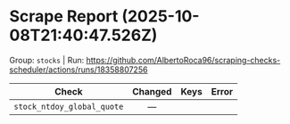 # Scrape Report (2025-10-08T21:40:47.526Z)

Group: `stocks`  |  Run: https://github.com/AlbertoRoca96/scraping-checks-scheduler/actions/runs/18358807256

| Check | Changed | Keys | Error |
|---|:---:|:--|:--|
| `stock_ntdoy_global_quote` | — |  |  |

